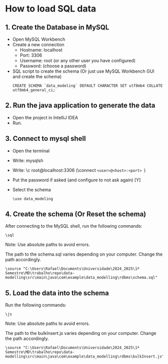 # How to load SQL data

## 1. Create the Database in MySQL

- Open MySQL Workbench
- Create a new connection
  - Hostname: localhost
  - Port: 3306
  - Username: root (or any other user you have configured)
  - Password: (choose a password)
- SQL script to create the schema (Or just use MySQL Workbench GUI and create the schema)
    ```mysql
    CREATE SCHEMA `data_modeling` DEFAULT CHARACTER SET utf8mb4 COLLATE utf8mb4_general_ci;
    ```

## 2. Run the java application to generate the data

- Open the project in IntelliJ IDEA
- Run.

## 3. Connect to mysql shell

- Open the terminal
- Write: mysqlsh
- Write: \c root@localhost:3306 (\connect ```<user>@<host>:<port> ```)
- Put the password if asked (and configure to not ask again) [Y]
- Select the schema

    ``` shell
    \use data_modeling
    ```

## 4. Create the schema (Or Reset the schema)

After connecting to the MySQL shell, run the following commands:

``` shell
\sql
```

Note: Use absolute paths to avoid errors. 

The path to the schema.sql varies depending on your computer. Change the path accordingly.

``` shell
\source "C:\Users\Rafael\Documents\Universidade\2024_2025\1º 
Semestre\MD\trabalho\repo\data-modelling\src\main\java\com\example\data_modelling\rdbms\schema.sql"
```

## 5. Load the data into the schema

Run the following commands:

``` shell
\js
```

Note: Use absolute paths to avoid errors. 

The path to the bulkInsert.js varies depending on your computer. Change the path accordingly.

``` shell
\source "C:\Users\Rafael\Documents\Universidade\2024_2025\1º Semestre\MD\trabalho\repo\data-modelling\src\main\java\com\example\data_modelling\rdbms\bulkInsert.js"
```

